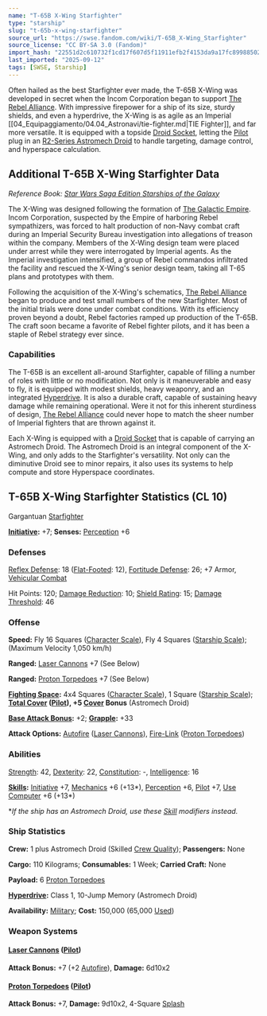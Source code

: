 ```yaml
---
name: "T-65B X-Wing Starfighter"
type: "starship"
slug: "t-65b-x-wing-starfighter"
source_url: "https://swse.fandom.com/wiki/T-65B_X-Wing_Starfighter"
source_license: "CC BY-SA 3.0 (Fandom)"
import_hash: "22551d2c610732f1cd17f607d5f11911efb2f4153da9a17fc89988502611ec30"
last_imported: "2025-09-12"
tags: [SWSE, Starship]
---
```

Often hailed as the best Starfighter ever made, the T-65B X-Wing was developed in secret when the Incom Corporation began to support [The Rebel Alliance](https://swse.fandom.com/wiki/The_Rebel_Alliance). With impressive firepower for a ship of its size, sturdy shields, and even a hyperdrive, the X-Wing is as agile as an Imperial [[04_Equipaggiamento/04.04_Astronavi/tie-fighter.md|TIE Fighter]], and far more versatile. It is equipped with a topside [Droid Socket](https://swse.fandom.com/wiki/Droid_Socket), letting the [Pilot](https://swse.fandom.com/wiki/Pilot_(Vehicle_Combat)) plug in an [R2-Series Astromech Droid](https://swse.fandom.com/wiki/R2-Series_Astromech_Droid) to handle targeting, damage control, and hyperspace calculation.

## Additional T-65B X-Wing Starfighter Data
*Reference Book: [Star Wars Saga Edition Starships of the Galaxy](https://swse.fandom.com/wiki/Star_Wars_Saga_Edition_Starships_of_the_Galaxy)*

The X-Wing was designed following the formation of [The Galactic Empire](https://swse.fandom.com/wiki/The_Galactic_Empire). Incom Corporation, suspected by the Empire of harboring Rebel sympathizers, was forced to halt production of non-Navy combat craft during an Imperial Security Bureau investigation into allegations of treason within the company. Members of the X-Wing design team were placed under arrest while they were interrogated by Imperial agents. As the Imperial investigation intensified, a group of Rebel commandos infiltrated the facility and rescued the X-Wing's senior design team, taking all T-65 plans and prototypes with them.

Following the acquisition of the X-Wing's schematics, [The Rebel Alliance](https://swse.fandom.com/wiki/The_Rebel_Alliance) began to produce and test small numbers of the new Starfighter. Most of the initial trials were done under combat conditions. With its efficiency proven beyond a doubt, Rebel factories ramped up production of the T-65B. The craft soon became a favorite of Rebel fighter pilots, and it has been a staple of Rebel strategy ever since.

### Capabilities
The T-65B is an excellent all-around Starfighter, capable of filling a number of roles with little or no modification. Not only is it maneuverable and easy to fly, it is equipped with modest shields, heavy weaponry, and an integrated [Hyperdrive](https://swse.fandom.com/wiki/Hyperdrive). It is also a durable craft, capable of sustaining heavy damage while remaining operational. Were it not for this inherent sturdiness of design, [The Rebel Alliance](https://swse.fandom.com/wiki/The_Rebel_Alliance) could never hope to match the sheer number of Imperial fighters that are thrown against it.

Each X-Wing is equipped with a [Droid Socket](https://swse.fandom.com/wiki/Droid_Socket) that is capable of carrying an Astromech Droid. The Astromech Droid is an integral component of the X-Wing, and only adds to the Starfighter's versatility. Not only can the diminutive Droid see to minor repairs, it also uses its systems to help compute and store Hyperspace coordinates.

## T-65B X-Wing Starfighter Statistics (CL 10)
Gargantuan [Starfighter](https://swse.fandom.com/wiki/Starfighter)

**[Initiative](https://swse.fandom.com/wiki/Initiative):** +7; **Senses:** [Perception](https://swse.fandom.com/wiki/Perception) +6
### Defenses
[Reflex Defense](https://swse.fandom.com/wiki/Reflex_Defense_(Vehicles)): 18 ([Flat-Footed](https://swse.fandom.com/wiki/Flat-Footed): 12), [Fortitude Defense](https://swse.fandom.com/wiki/Fortitude_Defense_(Vehicles)): 26; +7 Armor, [Vehicular Combat](https://swse.fandom.com/wiki/Vehicular_Combat)

Hit Points: 120; [Damage Reduction](https://swse.fandom.com/wiki/Damage_Reduction): 10; [Shield Rating](https://swse.fandom.com/wiki/Shield_Rating): 15; [Damage Threshold](https://swse.fandom.com/wiki/Damage_Threshold_(Vehicles)): 46
### Offense
**Speed:** Fly 16 Squares ([Character Scale](https://swse.fandom.com/wiki/Character_Scale)), Fly 4 Squares ([Starship Scale](https://swse.fandom.com/wiki/Starship_Scale)); (Maximum Velocity 1,050 km/h)

**Ranged:** [Laser Cannons](https://swse.fandom.com/wiki/Laser_Cannons) +7 (See Below)

**Ranged:** [Proton Torpedoes](https://swse.fandom.com/wiki/Proton_Torpedoes) +7 (See Below)

**[Fighting Space](https://swse.fandom.com/wiki/Fighting_Space):** 4x4 Squares ([Character Scale](https://swse.fandom.com/wiki/Character_Scale)), 1 Square ([Starship Scale](https://swse.fandom.com/wiki/Starship_Scale)); **[Total Cover](https://swse.fandom.com/wiki/Total_Cover) **([Pilot](https://swse.fandom.com/wiki/Pilot_(Vehicle_Combat))), +5 [**Cover**](https://swse.fandom.com/wiki/Cover)** Bonus** (Astromech Droid)

**[Base Attack Bonus](https://swse.fandom.com/wiki/Base_Attack_Bonus):** +2; **[Grapple](https://swse.fandom.com/wiki/Grapple):** +33

**Attack Options:** [Autofire](https://swse.fandom.com/wiki/Autofire_(Vehicle_Combat)) ([Laser Cannons](https://swse.fandom.com/wiki/Laser_Cannons)), [Fire-Link](https://swse.fandom.com/wiki/Fire-Link) ([Proton Torpedoes](https://swse.fandom.com/wiki/Proton_Torpedoes))
### Abilities
[Strength](https://swse.fandom.com/wiki/Strength): 42, [Dexterity](https://swse.fandom.com/wiki/Dexterity): 22, [Constitution](https://swse.fandom.com/wiki/Constitution): -, [Intelligence](https://swse.fandom.com/wiki/Intelligence): 16

**[Skills](https://swse.fandom.com/wiki/Skills):** [Initiative](https://swse.fandom.com/wiki/Initiative) +7, [Mechanics](https://swse.fandom.com/wiki/Mechanics) +6 (+13*), [Perception](https://swse.fandom.com/wiki/Perception) +6, [Pilot](https://swse.fandom.com/wiki/Pilot) +7, [Use Computer](https://swse.fandom.com/wiki/Use_Computer) +6 (+13*)

**If the ship has an Astromech Droid, use these [Skill](https://swse.fandom.com/wiki/Skill) modifiers instead.*
### Ship Statistics
**Crew:** 1 plus Astromech Droid (Skilled [Crew Quality](https://swse.fandom.com/wiki/Crew_Quality)); **Passengers:** None

**Cargo:** 110 Kilograms; **Consumables:** 1 Week; **Carried Craft:** None

**Payload:** 6 [Proton Torpedoes](https://swse.fandom.com/wiki/Proton_Torpedoes)

**[Hyperdrive](https://swse.fandom.com/wiki/Hyperdrive):** Class 1, 10-Jump Memory (Astromech Droid)

**Availability:** [Military](https://swse.fandom.com/wiki/Military); **Cost:** 150,000 (65,000 [Used](https://swse.fandom.com/wiki/Used))
### Weapon Systems
#### **[Laser Cannons](https://swse.fandom.com/wiki/Laser_Cannons) ([Pilot](https://swse.fandom.com/wiki/Pilot_(Vehicle_Combat)))**
**Attack Bonus:** +7 (+2 [Autofire](https://swse.fandom.com/wiki/Autofire_(Vehicle_Combat))), **Damage:** 6d10x2
#### **[Proton Torpedoes](https://swse.fandom.com/wiki/Proton_Torpedoes) ([Pilot](https://swse.fandom.com/wiki/Pilot_(Vehicle_Combat)))**
**Attack Bonus:** +7, **Damage:** 9d10x2, 4-Square [Splash](https://swse.fandom.com/wiki/Splash)